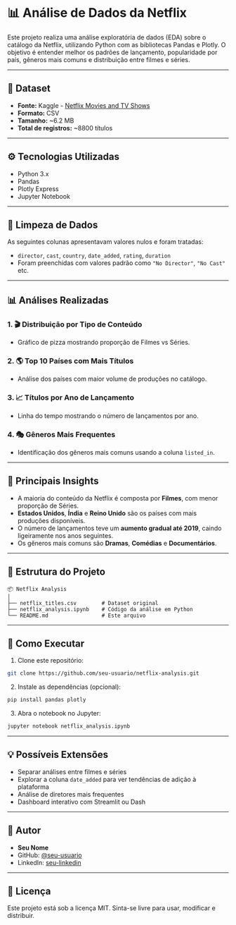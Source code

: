 # 📊 Análise de Dados da Netflix

Este projeto realiza uma análise exploratória de dados (EDA) sobre o catálogo da Netflix, utilizando Python com as bibliotecas Pandas e Plotly. O objetivo é entender melhor os padrões de lançamento, popularidade por país, gêneros mais comuns e distribuição entre filmes e séries.

---

## 📁 Dataset

- **Fonte:** Kaggle - [Netflix Movies and TV Shows](https://www.kaggle.com/datasets/shivamb/netflix-shows)
- **Formato:** CSV
- **Tamanho:** ~6.2 MB
- **Total de registros:** ~8800 títulos

---

## ⚙️ Tecnologias Utilizadas

- Python 3.x
- Pandas
- Plotly Express
- Jupyter Notebook

---

## 🧹 Limpeza de Dados

As seguintes colunas apresentavam valores nulos e foram tratadas:

- `director`, `cast`, `country`, `date_added`, `rating`, `duration`
- Foram preenchidas com valores padrão como `"No Director"`, `"No Cast"` etc.

---

## 📊 Análises Realizadas

### 1. 🎬 Distribuição por Tipo de Conteúdo
- Gráfico de pizza mostrando proporção de Filmes vs Séries.

### 2. 🌎 Top 10 Países com Mais Títulos
- Análise dos países com maior volume de produções no catálogo.

### 3. 📈 Títulos por Ano de Lançamento
- Linha do tempo mostrando o número de lançamentos por ano.

### 4. 🎭 Gêneros Mais Frequentes
- Identificação dos gêneros mais comuns usando a coluna `listed_in`.

---

## 📌 Principais Insights

- A maioria do conteúdo da Netflix é composta por **Filmes**, com menor proporção de Séries.
- **Estados Unidos**, **Índia** e **Reino Unido** são os países com mais produções disponíveis.
- O número de lançamentos teve um **aumento gradual até 2019**, caindo ligeiramente nos anos seguintes.
- Os gêneros mais comuns são **Dramas**, **Comédias** e **Documentários**.

---

## 📁 Estrutura do Projeto

```
📦 Netflix Analysis
│
├── netflix_titles.csv        # Dataset original
├── netflix_analysis.ipynb    # Código da análise em Python
└── README.md                 # Este arquivo
```

---

## 📌 Como Executar

1. Clone este repositório:
```bash
git clone https://github.com/seu-usuario/netflix-analysis.git
```

2. Instale as dependências (opcional):
```bash
pip install pandas plotly
```

3. Abra o notebook no Jupyter:
```bash
jupyter notebook netflix_analysis.ipynb
```

---

## 💡 Possíveis Extensões

- Separar análises entre filmes e séries
- Explorar a coluna `date_added` para ver tendências de adição à plataforma
- Análise de diretores mais frequentes
- Dashboard interativo com Streamlit ou Dash

---

## 🧠 Autor

- **Seu Nome**
- GitHub: [@seu-usuario](https://github.com/PedroAlexandreDev)
- LinkedIn: [seu-linkedin](https://www.linkedin.com/in/pedro-alexandre-007428366/)

---

## 📄 Licença

Este projeto está sob a licença MIT. Sinta-se livre para usar, modificar e distribuir.
